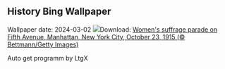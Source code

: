 ## History Bing Wallpaper
Wallpaper date: 2024-03-02
![](https://www.bing.com/th?id=OHR.SuffrageParade_EN-US3648247280_UHD.jpg&w=1000)Download: [Women's suffrage parade on Fifth Avenue, Manhattan, New York City, October 23, 1915 (© Bettmann/Getty Images)](https://www.bing.com/th?id=OHR.SuffrageParade_EN-US3648247280_UHD.jpg)

Auto get programm by LtgX
